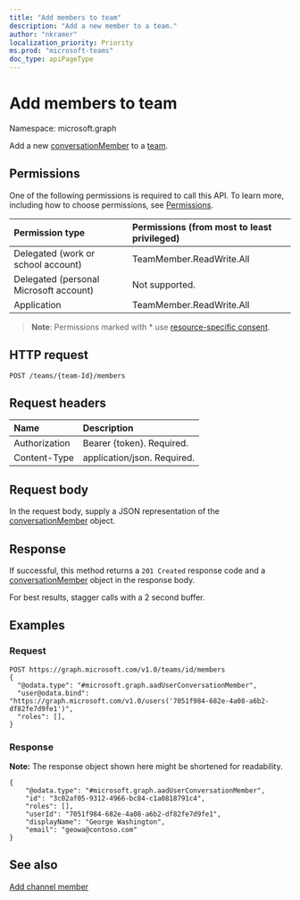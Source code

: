 ```yaml
---
title: "Add members to team"
description: "Add a new member to a team."
author: "nkramer"
localization_priority: Priority
ms.prod: "microsoft-teams"
doc_type: apiPageType
---
```


# Add members to team
Namespace: microsoft.graph

Add a new [conversationMember](../resources/conversationmember.md) to a [team](../resources/team.md).

## Permissions
One of the following permissions is required to call this API. To learn more, including how to choose permissions, see [Permissions](/graph/permissions-reference).

|Permission type|Permissions (from most to least privileged)|
|:---|:---|
|Delegated (work or school account)| TeamMember.ReadWrite.All |
|Delegated (personal Microsoft account) | Not supported.    |
|Application| TeamMember.ReadWrite.All |

> **Note**: Permissions marked with * use [resource-specific consent]( https://aka.ms/teams-rsc).

## HTTP request

<!-- {
  "blockType": "ignored"
}
-->
``` http
POST /teams/{team-Id}/members
```

## Request headers
|Name|Description|
|:---|:---|
|Authorization|Bearer {token}. Required.|
|Content-Type|application/json. Required.|

## Request body
In the request body, supply a JSON representation of the [conversationMember](../resources/conversationmember.md) object.

## Response

If successful, this method returns a `201 Created` response code and a [conversationMember](../resources/conversationmember.md) object in the response body.

For best results, stagger calls with a 2 second buffer.

## Examples

### Request

<!-- {
  "blockType": "request",
  "name": "add members to team"
}
-->
``` http
POST https://graph.microsoft.com/v1.0/teams/id/members
{
  "@odata.type": "#microsoft.graph.aadUserConversationMember",
  "user@odata.bind": "https://graph.microsoft.com/v1.0/users('7051f984-682e-4a08-a6b2-df82fe7d9fe1')",
  "roles": [],
}
```

### Response
**Note:** The response object shown here might be shortened for readability.
<!-- {
  "blockType": "response",
  "truncated": true,
  "@odata.type": "microsoft.graph.conversationMember"
}
-->

``` http
{
    "@odata.type": "#microsoft.graph.aadUserConversationMember",
    "id": "3c02af05-9312-4966-bc84-c1a0818791c4",
    "roles": [],
    "userId": "7051f984-682e-4a08-a6b2-df82fe7d9fe1",
    "displayName": "George Washington",
    "email": "geowa@contoso.com"
}
```

<!--
{
  "type": "#page.annotation",
  "description": "add members to team",
  "keywords": "",
  "section": "documentation",
  "tocPath": "",
  "suppressions": [
  ]
}
-->

## See also

[Add channel member](../api/channel-add-members.md)

